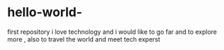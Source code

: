 # hello-world-
first repository
i love technology and i would like to go far and to explore more , also to travel the world and meet tech experst 
